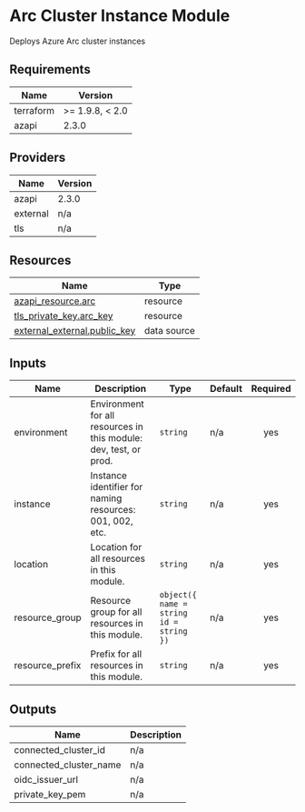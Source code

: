 <!-- BEGIN_TF_DOCS -->
<!-- markdown-table-prettify-ignore-start -->
# Arc Cluster Instance Module

Deploys Azure Arc cluster instances

## Requirements

| Name | Version |
|------|---------|
| terraform | >= 1.9.8, < 2.0 |
| azapi | 2.3.0 |

## Providers

| Name | Version |
|------|---------|
| azapi | 2.3.0 |
| external | n/a |
| tls | n/a |

## Resources

| Name | Type |
|------|------|
| [azapi_resource.arc](https://registry.terraform.io/providers/Azure/azapi/2.3.0/docs/resources/resource) | resource |
| [tls_private_key.arc_key](https://registry.terraform.io/providers/hashicorp/tls/latest/docs/resources/private_key) | resource |
| [external_external.public_key](https://registry.terraform.io/providers/hashicorp/external/latest/docs/data-sources/external) | data source |

## Inputs

| Name | Description | Type | Default | Required |
|------|-------------|------|---------|:--------:|
| environment | Environment for all resources in this module: dev, test, or prod. | `string` | n/a | yes |
| instance | Instance identifier for naming resources: 001, 002, etc. | `string` | n/a | yes |
| location | Location for all resources in this module. | `string` | n/a | yes |
| resource\_group | Resource group for all resources in this module. | ```object({ name = string id = string })``` | n/a | yes |
| resource\_prefix | Prefix for all resources in this module. | `string` | n/a | yes |

## Outputs

| Name | Description |
|------|-------------|
| connected\_cluster\_id | n/a |
| connected\_cluster\_name | n/a |
| oidc\_issuer\_url | n/a |
| private\_key\_pem | n/a |
<!-- markdown-table-prettify-ignore-end -->
<!-- END_TF_DOCS -->
